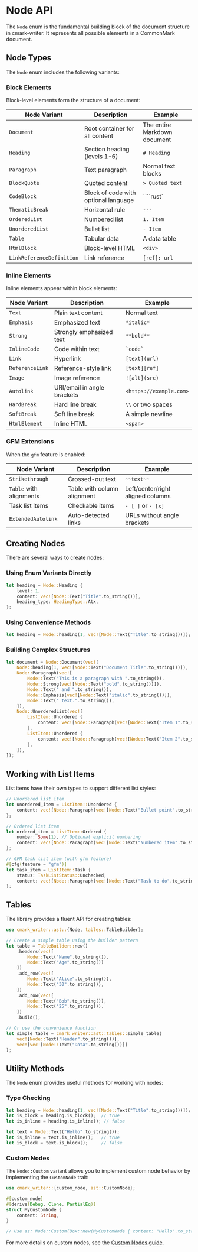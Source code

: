 # Node API

The `Node` enum is the fundamental building block of the document structure in cmark-writer. It represents all possible elements in a CommonMark document.

## Node Types

The `Node` enum includes the following variants:

### Block Elements

Block-level elements form the structure of a document:

| Node Variant | Description | Example |
|--------------|-------------|---------|
| `Document` | Root container for all content | The entire Markdown document |
| `Heading` | Section heading (levels 1-6) | `# Heading` |
| `Paragraph` | Text paragraph | Normal text blocks |
| `BlockQuote` | Quoted content | `> Quoted text` |
| `CodeBlock` | Block of code with optional language | ````rust` |
| `ThematicBreak` | Horizontal rule | `---` |
| `OrderedList` | Numbered list | `1. Item` |
| `UnorderedList` | Bullet list | `- Item` |
| `Table` | Tabular data | A data table |
| `HtmlBlock` | Block-level HTML | `<div>` |
| `LinkReferenceDefinition` | Link reference | `[ref]: url` |

### Inline Elements

Inline elements appear within block elements:

| Node Variant | Description | Example |
|--------------|-------------|---------|
| `Text` | Plain text content | Normal text |
| `Emphasis` | Emphasized text | `*italic*` |
| `Strong` | Strongly emphasized text | `**bold**` |
| `InlineCode` | Code within text | `` `code` `` |
| `Link` | Hyperlink | `[text](url)` |
| `ReferenceLink` | Reference-style link | `[text][ref]` |
| `Image` | Image reference | `![alt](src)` |
| `Autolink` | URI/email in angle brackets | `<https://example.com>` |
| `HardBreak` | Hard line break | `\\` or two spaces |
| `SoftBreak` | Soft line break | A simple newline |
| `HtmlElement` | Inline HTML | `<span>` |

### GFM Extensions

When the `gfm` feature is enabled:

| Node Variant | Description | Example |
|--------------|-------------|---------|
| `Strikethrough` | Crossed-out text | `~~text~~` |
| `Table` with alignments | Table with column alignment | Left/center/right aligned columns |
| Task list items | Checkable items | `- [ ]` or `- [x]` |
| `ExtendedAutolink` | Auto-detected links | URLs without angle brackets |

## Creating Nodes

There are several ways to create nodes:

### Using Enum Variants Directly

```rust
let heading = Node::Heading {
    level: 1,
    content: vec![Node::Text("Title".to_string())],
    heading_type: HeadingType::Atx,
};
```

### Using Convenience Methods

```rust
let heading = Node::heading(1, vec![Node::Text("Title".to_string())]);
```

### Building Complex Structures

```rust
let document = Node::Document(vec![
    Node::heading(1, vec![Node::Text("Document Title".to_string())]),
    Node::Paragraph(vec![
        Node::Text("This is a paragraph with ".to_string()),
        Node::Strong(vec![Node::Text("bold".to_string())]),
        Node::Text(" and ".to_string()),
        Node::Emphasis(vec![Node::Text("italic".to_string())]),
        Node::Text(" text.".to_string()),
    ]),
    Node::UnorderedList(vec![
        ListItem::Unordered { 
            content: vec![Node::Paragraph(vec![Node::Text("Item 1".to_string())])] 
        },
        ListItem::Unordered { 
            content: vec![Node::Paragraph(vec![Node::Text("Item 2".to_string())])] 
        },
    ]),
]);
```

## Working with List Items

List items have their own types to support different list styles:

```rust
// Unordered list item
let unordered_item = ListItem::Unordered {
    content: vec![Node::Paragraph(vec![Node::Text("Bullet point".to_string())])],
};

// Ordered list item
let ordered_item = ListItem::Ordered {
    number: Some(1), // Optional explicit numbering
    content: vec![Node::Paragraph(vec![Node::Text("Numbered item".to_string())])],
};

// GFM task list item (with gfm feature)
#[cfg(feature = "gfm")]
let task_item = ListItem::Task {
    status: TaskListStatus::Unchecked,
    content: vec![Node::Paragraph(vec![Node::Text("Task to do".to_string())])],
};
```

## Tables

The library provides a fluent API for creating tables:

```rust
use cmark_writer::ast::{Node, tables::TableBuilder};

// Create a simple table using the builder pattern
let table = TableBuilder::new()
    .headers(vec![
        Node::Text("Name".to_string()), 
        Node::Text("Age".to_string())
    ])
    .add_row(vec![
        Node::Text("Alice".to_string()),
        Node::Text("30".to_string()),
    ])
    .add_row(vec![
        Node::Text("Bob".to_string()),
        Node::Text("25".to_string()),
    ])
    .build();

// Or use the convenience function
let simple_table = cmark_writer::ast::tables::simple_table(
    vec![Node::Text("Header".to_string())],
    vec![vec![Node::Text("Data".to_string())]]
);
```

## Utility Methods

The `Node` enum provides useful methods for working with nodes:

### Type Checking

```rust
let heading = Node::heading(1, vec![Node::Text("Title".to_string())]);
let is_block = heading.is_block();  // true
let is_inline = heading.is_inline(); // false

let text = Node::Text("Hello".to_string());
let is_inline = text.is_inline();   // true
let is_block = text.is_block();     // false
```

### Custom Nodes

The `Node::Custom` variant allows you to implement custom node behavior by implementing the `CustomNode` trait:

```rust
use cmark_writer::{custom_node, ast::CustomNode};

#[custom_node]
#[derive(Debug, Clone, PartialEq)]
struct MyCustomNode {
    content: String,
}

// Use as: Node::Custom(Box::new(MyCustomNode { content: "Hello".to_string() }))
```

For more details on custom nodes, see the [Custom Nodes guide](/guide/advanced-usage/custom-nodes).
